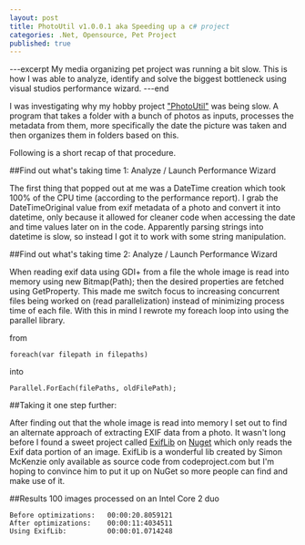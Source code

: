 ```yaml
---
layout: post
title: PhotoUtil v1.0.0.1 aka Speeding up a c# project
categories: .Net, Opensource, Pet Project
published: true
---
```


---excerpt
My media organizing pet project was running a bit slow. This is how I was able to analyze, identify and solve the biggest bottleneck using visual studios performance wizard.
---end

I was investigating why my hobby project ["PhotoUtil"](https://github.com/Dashue/MediaOrganizer) was being slow.
A program that takes a folder with a bunch of photos as inputs, processes the metadata from them, more specifically the date the picture was taken and then organizes them in folders based on this.

Following is a short recap of that procedure.

##Find out what's taking time 1: Analyze / Launch Performance Wizard

The first thing that popped out at me was a DateTime creation which took 100% of the CPU time (according to the performance report). I grab the DateTimeOriginal value from exif metadata of a photo and convert it into datetime, only because it allowed for cleaner code when accessing the date and time values later on in the code. Apparently parsing strings into datetime is slow, so instead I got it to work with some string manipulation.

##Find out what's taking time 2: Analyze / Launch Performance Wizard

When reading exif data using GDI+ from a file the whole image is read into memory using new Bitmap(Path); then the desired properties are fetched using GetProperty. This made me switch focus to increasing concurrent files being worked on (read parallelization) instead of minimizing process time of each file. With this in mind I rewrote my foreach loop into using the parallel library.

from

	foreach(var filepath in filepaths)
into

	Parallel.ForEach(filePaths, oldFilePath); 
	

##Taking it one step further:

After finding out that the whole image is read into memory I set out to find an alternate approach of extracting EXIF data from a photo. It wasn't long before I found a sweet project called [ExifLib](http://www.codeproject.com/Articles/36342/ExifLib-A-Fast-Exif-Data-Extractor-for-NET-2-0) on [Nuget](https://www.nuget.org/packages/ExifLib/) which only reads the Exif data portion of an image. ExifLib is a wonderful lib created by Simon McKenzie only available as source code from codeproject.com but I'm hoping to convince him to put it up on NuGet so more people can find and make use of it.
 
##Results
100 images processed on an Intel Core 2 duo

	Before optimizations:	00:00:20.8059121  
	After optimizations:	00:00:11:4034511
	Using ExifLib:			00:00:01.0714248